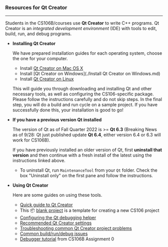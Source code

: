 ### Resources for Qt Creator

***

Students in the CS106B/courses use **Qt Creator** to write C++ programs. Qt Creator is an *integrated development environment* (IDE) with tools to edit, build, run, and debug programs.

- **Installing Qt Creator**

  We have prepared installation guides for each operating system, choose the one for your computer.

  - Install [Qt Creator on Mac OS X](https://web.stanford.edu/dept/cs_edu/resources/qt/install-mac)
  - Install [Qt Creator on Windows](./Install Qt Creator on Windows.md)
  - Install [Qt Creator on Linux](https://web.stanford.edu/dept/cs_edu/resources/qt/install-linux)

  This will guide you through downloading and installing Qt and other necessary tools, as well as configuring the CS106-specific package. Please follow the instructions carefully and do not skip steps. In the final step, you will do a build and run cycle on a sample project. If you have successfully done this, your installation is good to go!

- **If you have a previous version Qt installed**

  The version of Qt as of Fall Quarter 2022 is >= **Qt 6.3** (Breaking News as of 9/28: Qt just published update **Qt 6.4**, either version 6.4 or 6.3 will work for CS106B).

  If you have previously installed an older version of Qt, first **uninstall that version** and then continue with a fresh install of the latest using the instructions linked above.

  - To uninstall Qt, run `MaintenanceTool` from your `Qt` folder. Check the box "Uninstall only" on the first pane and follow the instructions.

- **Using Qt Creator**

  Here are some guides on using these tools.

  - [Quick guide to Qt Creator](https://web.stanford.edu/dept/cs_edu/resources/qt/using-qt)
  - This 📦 [blank project](https://web.stanford.edu/dept/cs_edu/resources/qt/BlankProject.zip) is a template for creating a new CS106 project
  - [Configuring the Qt debugging helper](https://web.stanford.edu/dept/cs_edu/resources/qt/debugging-helper)
  - [Recommended Qt Creator settings](https://web.stanford.edu/dept/cs_edu/resources/qt/recommended-settings)
  - [Troubleshooting common Qt Creator project problems](https://web.stanford.edu/dept/cs_edu/resources/qt/troubleshooting)
  - [Common build/run/debug issues](https://web.stanford.edu/dept/cs_edu/resources/qt/commonissues.html)
  - [Debugger tutorial](https://cs106b.stanford.edu/assignments/0-namehash/DebuggerTutorial.pdf) from CS106B Assignment 0